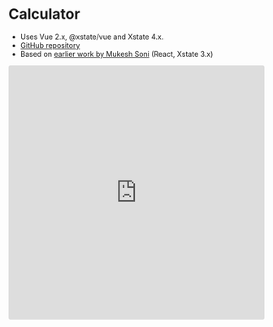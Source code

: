 # Calculator
- Uses Vue 2.x, @xstate/vue and Xstate 4.x.
- [GitHub repository](https://github.com/Glutnix/xstate-vue-calculator/tree/master/)
- Based on [earlier work by Mukesh Soni](https://github.com/mukeshsoni/statechart-calculator) (React, Xstate 3.x)

<iframe src="https://codesandbox.io/embed/github/Glutnix/xstate-vue-calculator/tree/master/?fontsize=14&hidenavigation=1&initialpath=%2Fsrc%2FcalculatorStateGraph.js&module=%2Fsrc%2FcalculatorStategraph.js&theme=dark&view=preview"style="width:100%; height:500px; border:0; border-radius: 4px; overflow:hidden;" title="xstate-vue-calculator" sandbox="allow-modals allow-forms allow-popups allow-scripts allow-same-origin"></iframe>
